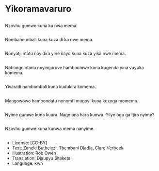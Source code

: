 # Yikoramavaruro

##
Nzovhu gumwe kuna ka nwa mema.

##
Nombahe mbali kuna kuza di ka nwe mema.

##
Nonyatji ntatu noyidira yine nayo kuna kuza yika nwe mema.

##
Nohonge ntano noyinguruve hamboumwe kuna kugenda yina vuyuka komema.

##
Yivaradi hambombali kuna kudukira komema.

##
Mangowowo hambondatu nonomfi mugoyi kuna kuzoga momema.

##
Nyime gumwe kuna kuura. Nage ana hara kunwa. Yilye ogu ga tjira nyime?

##
Nzovhu gumwe kuna kunwa mema nanyime.

##
* License: [CC-BY]
* Text: Zanele Buthelezi, Thembani Dladla, Clare Verbeek
* Illustration: Rob Owen
* Translation: Djaupyu Siteketa
* Language: kwn
